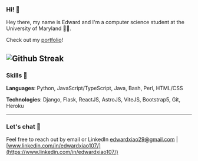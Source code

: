 ### Hi! 👋
Hey there, my name is Edward and I'm a computer science student at the University of Maryland 🔴🐢.     
     
Check out my <a href="https://edwardx29.github.io/EdPortfolio/" target="_blank">portfolio</a>!     
      
![Github Streak](https://github-readme-streak-stats.herokuapp.com/?user=EdwardX29&theme=blood-dark)     
---
### Skills 🧠
**Languages**: Python, JavaScript/TypeScript, Java, Bash, Perl, HTML/CSS

**Technologies**:
Django, 
Flask,
ReactJS,
AstroJS, 
ViteJS, 
Bootstrap5,
Git,
Heroku 
<!--- <img src="https://user-images.githubusercontent.com/69602889/185224705-52d72aab-fef3-4586-a44b-80edf7cae597.svg" height="20px"/>
<img src="https://user-images.githubusercontent.com/69602889/185225014-0b759c7b-5933-452c-982f-e3497b32c3a3.svg" width="20px" />
<img src="https://user-images.githubusercontent.com/69602889/185224904-8e075175-2c7f-4e4c-abdd-b1292c2421cb.svg" width="20px" />
<img src="https://user-images.githubusercontent.com/69602889/185225130-45da1157-55c9-451c-897f-90b2f716bae7.svg" width="20px" />
<img src="https://user-images.githubusercontent.com/69602889/185225248-91466ac0-9f9b-4e48-bb0b-42e1a221b2b8.svg" width="20px" />
<img src="https://user-images.githubusercontent.com/69602889/185225291-785e8563-fd70-48c1-84ee-44faa7b4300d.svg" width="20px" /> 
-->



---
### Let's chat 💬 

Feel free to reach out by email or LinkedIn [edwardxiao29@gmail.com](mailto:edwardxiao29@gmail.com) | [www.linkedin.com/in/edwardxiao107/](https://www.linkedin.com/in/edwardxiao107/)



<!--
**EdwardX29/EdwardX29** is a ✨ _special_ ✨ repository because its `README.md` (this file) appears on your GitHub profile.

Here are some ideas to get you started:

- 🔭 I’m currently working on ...
- 🌱 I’m currently learning ...
- 👯 I’m looking to collaborate on ...
- 🤔 I’m looking for help with ...
- 💬 Ask me about ...
- 📫 How to reach me: ...
- 😄 Pronouns: ...
- ⚡ Fun fact: ...
-->

